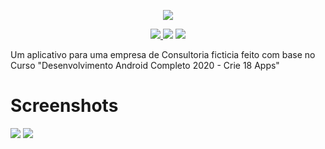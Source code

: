 
<p align=center className="logo">
  <img src="https://raw.githubusercontent.com/DanielOliveiraSouza/ATMConsultoria-Clone/master/app/src/main/res/drawable/logo.png"
  />
</p>

<p align=center>
  <a href="https://github.com/DanielOliveiraSouza/ATMConsultoria-Clone/archive/v0.1.0.zip"><img src="https://img.shields.io/badge/Release-v0.1.0-green"/> </a><img src="https://img.shields.io/badge/language-java-blue"/> <a href="https://github.com/DanielOliveiraSouza/ATMConsultoria-Clone/LICENSE.md"><img src="https://img.shields.io/github/license/danieloliveirasouza/ATMConsultoria-Clone"/></a>
</p>




Um aplicativo para uma empresa de Consultoria ficticia feito com base no  Curso "Desenvolvimento Android Completo 2020 - Crie 18 Apps"

Screenshots
====

<p float="left">
	<img src="https://raw.githubusercontent.com/DanielOliveiraSouza/ATMConsultoria-Clone/master/screenshots/Screenshot_20200929-173648.png"/>
	<img src="https://raw.githubusercontent.com/DanielOliveiraSouza/ATMConsultoria-Clone/master/screenshots/Screenshot_20200929-173659.png"/>
</p>
